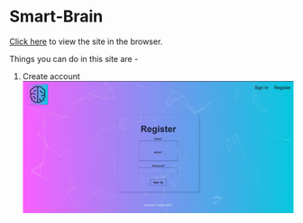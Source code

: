 # Smart-Brain

[Click here](https://nobrains-29.github.io/Smart-Brain/) to view the site in the browser.

Things you can do in this site are -
1. Create account ![Register](https://github.com/nobrains-29/Smart-Brain/blob/master/Images/Register.jpg?raw=true)
